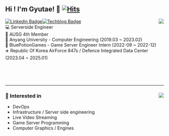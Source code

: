 ## Hi ! I'm Gyutae! 👋 [![Hits](https://hits.seeyoufarm.com/api/count/incr/badge.svg?url=https%3A%2F%2Fgithub.com%2FNoNAMe-0x16%2Fhit-counter&count_bg=%2379C83D&title_bg=%23555555&icon=&icon_color=%23E7E7E7&title=hits&edge_flat=false)](https://hits.seeyoufarm.com)
[![Linkedin Badge](http://img.shields.io/badge/-Linkedin-0077B5?style=flat-square&logo=Linkedin&link=https://www.linkedin.com/in/%EA%B7%9C%ED%83%9C-%EC%98%A4-b26582189/)](https://www.linkedin.com/in/%EA%B7%9C%ED%83%9C-%EC%98%A4-b26582189/)[![Techblog Badge](http://img.shields.io/badge/-Techblog-24292E?style=flat-square&logo=github&link=https://blog.naver.com/einokt)](https://blog.naver.com/einokt)<img align='right' src="https://github-readme-stats.vercel.app/api/top-langs/?username=WagyuShark&hide=Jupyter%20Notebook&layout=compact"><br/>
💻 Serverside Engineer<br/>
📜 AUSG 4th Member<br/>
🏫 Anyang University - Computer Engineering (2019.03 ~ 2023.02)<br/>
🏢 BluePotionGames - Game Server Engineer Intern (2022-09 ~ 2022-12)<br/>
✈️ Republic Of Korea AirForce 847s / Defence Integrated Data Center (2023.04 ~ 2025.01)<br/>

<br/><br/><br/>

* * *
### 📜 Interested in <img align='right' src="https://github-readme-stats.vercel.app/api?username=WagyuShark&show_icons=true"><br/>
* DevOps
* Infrastructure / Server side engineering
* Live Video Streaming
* Game Server Programming
* Computer Graphics / Engines
